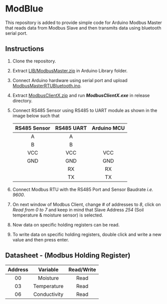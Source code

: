 # ModBlue
This repository is added to provide simple code for Arduino Modbus Master that reads data from Modbus Slave and then transmits data using bluetooth serial port.

## Instructions
1. Clone the repository.
2. Extract [LIB/ModbusMaster.zip](https://github.com/syedmohiuddinzia/ModBlue/blob/main/LIB/ModbusMaster.zip) in Arduino Library folder.
3. Connect Arduino hardware using serial port and upload [ModbusMasterRTUBluetooth.ino](https://github.com/syedmohiuddinzia/ModBlue/blob/main/ModbusMasterRTUBluetooth.ino).
4. Extract [ModbusClientX.zip](https://github.com/syedmohiuddinzia/ModSenCom/blob/main/ModbusClientX.zip) and run ***ModbusClientX.exe*** in release directory.
5. Connect RS485 Sensor using RS485 to UART module as shown in the image below such that

    | RS485 Sensor | RS485  UART | Arduino MCU |
    |:-------:|:-----:|:-------:|
    | A       | A     |         |
    | B       | B     |         |
    | VCC     | VCC   | VCC     |
    | GND     | GND   | GND     |
    |         | RX    | RX      |
    |         | TX    | TX      |

6. Connect Modbus RTU with the RS485 Port and Sensor Baudrate *i.e. 9600*.
7. On next window of Modbus Client, change # of addresses to *8*, click on *Read from 0 to 7* and keep in mind that Slave Address *254* (Soil temperature & moisture sensor) is selected.
8. Now data on specific holding registers can be read.
9. To write data on specific holding registers, double click and write a new value and then press enter.

## Datasheet - (Modbus Holding Register)
| Address   | Variable      | Read/Write    |
| :-----:   | :------:      | :--------:    |
| 00        | Moisture      | Read          |
| 03        | Temperature   | Read          |
| 06        | Conductivity  | Read          |
